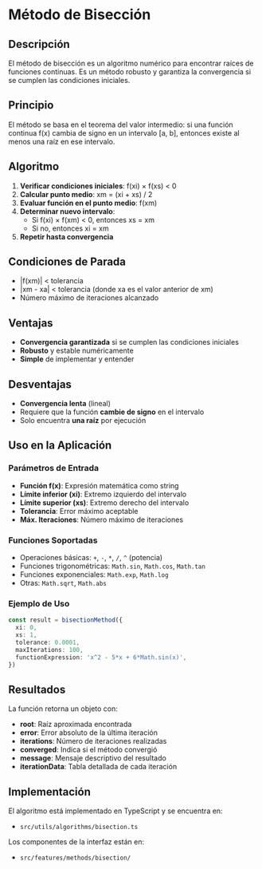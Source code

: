 # Método de Bisección

## Descripción

El método de bisección es un algoritmo numérico para encontrar raíces de funciones continuas. Es un método robusto y garantiza la convergencia si se cumplen las condiciones iniciales.

## Principio

El método se basa en el teorema del valor intermedio: si una función continua f(x) cambia de signo en un intervalo [a, b], entonces existe al menos una raíz en ese intervalo.

## Algoritmo

1. **Verificar condiciones iniciales**: f(xi) × f(xs) < 0
2. **Calcular punto medio**: xm = (xi + xs) / 2
3. **Evaluar función en el punto medio**: f(xm)
4. **Determinar nuevo intervalo**:
   - Si f(xi) × f(xm) < 0, entonces xs = xm
   - Si no, entonces xi = xm
5. **Repetir hasta convergencia**

## Condiciones de Parada

- |f(xm)| < tolerancia
- |xm - xa| < tolerancia (donde xa es el valor anterior de xm)
- Número máximo de iteraciones alcanzado

## Ventajas

- **Convergencia garantizada** si se cumplen las condiciones iniciales
- **Robusto** y estable numéricamente
- **Simple** de implementar y entender

## Desventajas

- **Convergencia lenta** (lineal)
- Requiere que la función **cambie de signo** en el intervalo
- Solo encuentra **una raíz** por ejecución

## Uso en la Aplicación

### Parámetros de Entrada

- **Función f(x)**: Expresión matemática como string
- **Límite inferior (xi)**: Extremo izquierdo del intervalo
- **Límite superior (xs)**: Extremo derecho del intervalo
- **Tolerancia**: Error máximo aceptable
- **Máx. Iteraciones**: Número máximo de iteraciones

### Funciones Soportadas

- Operaciones básicas: `+`, `-`, `*`, `/`, `^` (potencia)
- Funciones trigonométricas: `Math.sin`, `Math.cos`, `Math.tan`
- Funciones exponenciales: `Math.exp`, `Math.log`
- Otras: `Math.sqrt`, `Math.abs`

### Ejemplo de Uso

```typescript
const result = bisectionMethod({
  xi: 0,
  xs: 1,
  tolerance: 0.0001,
  maxIterations: 100,
  functionExpression: 'x^2 - 5*x + 6*Math.sin(x)',
})
```

## Resultados

La función retorna un objeto con:

- **root**: Raíz aproximada encontrada
- **error**: Error absoluto de la última iteración
- **iterations**: Número de iteraciones realizadas
- **converged**: Indica si el método convergió
- **message**: Mensaje descriptivo del resultado
- **iterationData**: Tabla detallada de cada iteración

## Implementación

El algoritmo está implementado en TypeScript y se encuentra en:

- `src/utils/algorithms/bisection.ts`

Los componentes de la interfaz están en:

- `src/features/methods/bisection/`
